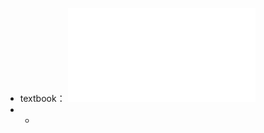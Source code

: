 - textbook： ![Introduction to Linear Algebra, 5th edition (Gilbert Strang) (Z-Library).pdf](../assets/Introduction_to_Linear_Algebra,_5th_edition_(Gilbert_Strang)_(Z-Library)_1688114239412_0.pdf)
-
	-